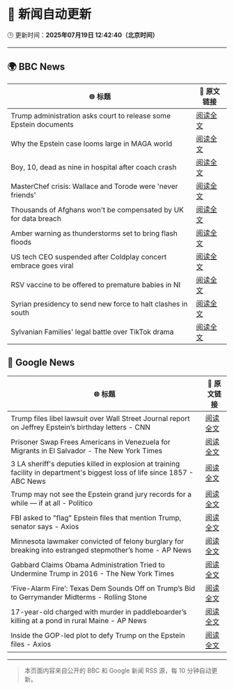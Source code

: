 # 🧠 新闻自动更新

🕒 更新时间：**2025年07月19日 12:42:40（北京时间）**

---

## 🌍 BBC News

| 🌐 标题 | 🔗 原文链接 |
|--------|-------------|
| Trump administration asks court to release some Epstein documents | [阅读全文](https://www.bbc.com/news/articles/c23g5xpggzmo) |
| Why the Epstein case looms large in  MAGA world | [阅读全文](https://www.bbc.com/news/articles/cy8ge16d2y3o) |
| Boy, 10, dead as nine in hospital after coach crash | [阅读全文](https://www.bbc.com/news/articles/cvg98l9x0j0o) |
| MasterChef crisis: Wallace and Torode were 'never friends' | [阅读全文](https://www.bbc.com/news/articles/cj9vgwr48gwo) |
| Thousands of Afghans won't be compensated by UK for data breach | [阅读全文](https://www.bbc.com/news/articles/c20pd5035vyo) |
| Amber warning as thunderstorms set to bring flash floods | [阅读全文](https://www.bbc.com/news/articles/c8j1nvp9440o) |
| US tech CEO suspended after Coldplay concert embrace goes viral | [阅读全文](https://www.bbc.com/news/articles/c80pnnn0gj3o) |
| RSV vaccine to be offered to premature babies in NI | [阅读全文](https://www.bbc.com/news/articles/c07dr2plxk5o) |
| Syrian presidency to send new force to halt clashes in south | [阅读全文](https://www.bbc.com/news/articles/c0m87d4p9gvo) |
| Sylvanian Families' legal battle over TikTok drama | [阅读全文](https://www.bbc.com/news/articles/cq8z9g7n7lpo) |

## 📰 Google News

| 🌐 标题 | 🔗 原文链接 |
|--------|-------------|
| Trump files libel lawsuit over Wall Street Journal report on Jeffrey Epstein’s birthday letters - CNN | [阅读全文](https://news.google.com/rss/articles/CBMiiAFBVV95cUxNampDV0tGcUhrSjRzV25iOHZVNUdkb1lQWXZHTVh3YnNsSTRvSlljVGpSeEU3U19xS0E2ZHVaQlZMWGszT1RlWDdKM28tWWh1b0VaX2FMNk5QYXFMcjhLay1oeHNJYzlyek82eFktTXdrdXRJM1RzSkhxMlJ6ZnI4UzEwbzVKWDAx0gGOAUFVX3lxTFBKX3lacG9OMjVkV1hRdFhILTdZZEpOaDZYTTJpbldsb2ZMZlNRR3g3bWRjYUp1SVNJcGpjM1VUZ1M0bGNXdVRud3ZFUVZ0ODJjcXV4ZjRGZXA0b0tlRk44N1UzTklqTURBZkFCYVVLVjBVTDdrRHdEd0g0Nm5VN1NWODBJc0s0OUFtem9yUmc?oc=5) |
| Prisoner Swap Frees Americans in Venezuela for Migrants in El Salvador - The New York Times | [阅读全文](https://news.google.com/rss/articles/CBMipAFBVV95cUxPZGNpU0RFNG5VdWd1OGVoTFhrTHpISnNHcmlqb1l3SndpMi0yNjZKV0JGLXBDWUNCemFZZHJXRFFybGtfd0VSME1DRmpsZ2ZXOFNteWpJbUhjU3VZTy12WGw0RV9aSVRlekRleGZzX2JtaWVKejJ4Q0ZmYlBtaFB2Wl9zTE9ReF9DRUszaDFUQTdlRWRYTTUzQllHT1g0ZExSWWxmbw?oc=5) |
| 3 LA sheriff's deputies killed in explosion at training facility in department's biggest loss of life since 1857 - ABC News | [阅读全文](https://news.google.com/rss/articles/CBMiqAFBVV95cUxNRjlSLWtwczlfUlRZU1Uwbko3THU2VlhGZE9nM29PQ2NwRG44cTVoRnd3Vm1Nd09RczNKTWNMNi1Ec2RJMGFQWUFDTll1VGRMVUl5TmpNbm94VFRVQkZOUWVhUzZEVGtFaHp6aHp6Z05xYW8tWGpCbXY1OEs0Z1B0SkdjNlpkTWtjZ1lBVjY4Zl94c0gyNzFaVkpoRVdFQm5kU1NfQ0JKb0LSAa4BQVVfeXFMUFN4Y3FnWWtMeVV3amd5dlVOQ1NvQ0VBUnA1ajF3eVl4MGxBYmZZajBIYTYtV0lfX3czUGVNLXdpRnphc2JORVhyVDVJR3d0RjNFc05RYTJ4ai1MMm0wWVc0ZkhDamN2a2RtbFZ3Y2lVMkdyV01qeExSN0g0c2hjUDFjMjJJQXAtcVRHeUFwcWRmLUY2Nl94SDNldGVGbzVISnpDdUY0d0tWT2U5TEpR?oc=5) |
| Trump may not see the Epstein grand jury records for a while — if at all - Politico | [阅读全文](https://news.google.com/rss/articles/CBMilgFBVV95cUxOVl83Q0VOOEVFWDVYXzJEMHZXcy1OaXRsdGlSYUdVNl9id0laZTdUTkR3NWtCbzNKY05Bb3VDNVQzY3kwcU9Na2F2Z21pR3RkTnJXYUZad19MajYzRGpNV2U2c2Z2aUlnUUpZRGkwNUE3dy1WMUlweFNEZzVUeHV2UGczX0ZjQUFLcnBONGRYdE8ya2llUHc?oc=5) |
| FBI asked to "flag" Epstein files that mention Trump, senator says - Axios | [阅读全文](https://news.google.com/rss/articles/CBMid0FVX3lxTE0zNGktaUhtNnBBbW9WWUlMNVAtZzhTU09BZFExUXBBMXZnUXlRUUdaUE5QSUhYVzRsT3dOdURrM0R6QjhiUWFMWmtqRzdjSEZEOWdkQS1QdVR0aENEZzluVVJXOXhzT214LXM2c0ZvWFZRZVR1NFdV?oc=5) |
| Minnesota lawmaker convicted of felony burglary for breaking into estranged stepmother’s home - AP News | [阅读全文](https://news.google.com/rss/articles/CBMitgFBVV95cUxQOVdJNUpWcHl0YnprTnBDajNxQzJUT2tHQXdFYUp5WnlRZVZQQ3Rwc1c2NkF0Ulg3VzBDRWMxNUJNT2NJU2FsY2l6dWhqdkpMN3ViazhqNThSekxvN3NUT2JyQ2tVc2gxN3lFR1BZa0cweE5oM3ZGSjl6SWtCREpqcnJqMUhqUnlKMkxUaXhOUXlsU28xYk1nbzN3SVdvX0ZHTnBNWXRtMG9reHQwM1hEeGo5eEdZQQ?oc=5) |
| Gabbard Claims Obama Administration Tried to Undermine Trump in 2016 - The New York Times | [阅读全文](https://news.google.com/rss/articles/CBMihAFBVV95cUxOWmNPZE9Hem9GRE9qY0tSNkFUQmpCVFpiSVBRYlVGaWM0SUtWYmhSb05wR1ZzVGlMYU9CYkNzTjM1Z1JQbFktRnhxMDgwSG15WHFYYjJYVEQyNnp6X0xMY09jYklENGZ4UUJhNDlaYlFXZVN4VU1QdkVnWkducjJzTVYxQko?oc=5) |
| ‘Five-Alarm Fire’: Texas Dem Sounds Off on Trump’s Bid to Gerrymander Midterms - Rolling Stone | [阅读全文](https://news.google.com/rss/articles/CBMivgFBVV95cUxQMnNRLWNlUnNJX3JxQi1WZzU5aUQ5emtOT292aTQ0YmRScDltbHVCSUd5d0xYTno3cTFtTGJQZDVUaEpUMkJDY1NxdmxZRUxqMDU2Q3k0SHpBb0JydldYRlNvQmdtak1tUUJPd083dFh5bXd4a1NjVExRZU83ODJ1RGlsbXlVM0pvQVhncXRDY0pDcWxENFlGS050NHlVLUVoYzVNLUxTWU5qaGI0X1VTc0ZtcVZxOVVXRE5XQzJR?oc=5) |
| 17-year-old charged with murder in paddleboarder’s killing at a pond in rural Maine - AP News | [阅读全文](https://news.google.com/rss/articles/CBMinwFBVV95cUxNYjJWaVotekp2UUgtbkVSOXdyUTZmYTF0RmpvRkc2VUFmdEIwUnI2ZS1EUVJIWUxadzhKUzJpdG0tc3V4MjZZb3VlTC11a1phSVRvaGJINF9TQ2lqWDhIbmtOVzFnLWpJSFUwb005WldQYm1wWHdRdU84Z29DQW80TXdZbG9lQlhxNlFaT05ZSHNId2VHY0JheWVkTTM5THM?oc=5) |
| Inside the GOP-led plot to defy Trump on the Epstein files - Axios | [阅读全文](https://news.google.com/rss/articles/CBMihgFBVV95cUxNQktsRGlCcWV0UHh1bWRGa0NJSDlGMzBHMjRwd3BLek8wVjFRajRTZXRvTGI1V0JRbFczcVRUM2Z2cGx5Y1Rwd0o1aHFxREFBRDl1UG90TExMMTRVV3NRd2JsekhVTE5Lc3BrUUtLOHpCVWxhS00wOHZ6d0lkaTlrX1FkaDV4UQ?oc=5) |

---
> 本页面内容来自公开的 BBC 和 Google 新闻 RSS 源，每 10 分钟自动更新。